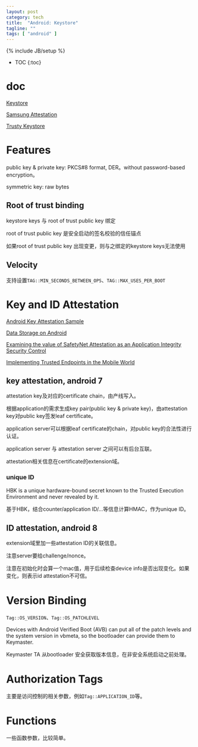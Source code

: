 ```yaml
---
layout: post
category: tech
title:  "Android: Keystore"
tagline: ""
tags: [ "android" ] 
---
```

{% include JB/setup %}

* TOC
{:toc}

# doc

[Keystore](https://source.android.com/security/keystore)

[Samsung Attestation](https://docs.samsungknox.com/dev/knox-attestation/about-attestation.htm)

[Trusty Keystore](https://projectacrn.github.io/2.0/tutorials/trustyACRN.html)


# Features

public key & private key: PKCS#8 format, DER。without password-based encryption。

symmetric key: raw bytes

## Root of trust binding

keystore keys 与 root of trust public key 绑定

root of trust  public key 是安全启动的签名校验的信任锚点

如果root of trust public key 出现变更，则与之绑定的keystore keys无法使用

## Velocity

支持设置`TAG::MIN_SECONDS_BETWEEN_OPS`、`TAG::MAX_USES_PER_BOOT`

# Key and ID Attestation

[Android Key Attestation Sample](https://github.com/google/android-key-attestation)

[Data Storage on Android](https://mobile-security.gitbook.io/mobile-security-testing-guide/android-testing-guide/0x05d-testing-data-storage)

[Examining the value of SafetyNet Attestation as an Application Integrity Security Control](https://census-labs.com/news/2017/11/17/examining-the-value-of-safetynet-attestation-as-an-application-integrity-security-control/)

[Implementing Trusted Endpoints in the Mobile World](https://www.slideshare.net/linecorp/implementing-trusted-endpoints-in-the-mobile-world)

##  key attestation, android 7

attestation key及对应的certificate chain，由产线写入。

根据application的需求生成key pair(public key & private key)，由attestation key对public key签发leaf certificate。

application server可以根据leaf certificate的chain，对public key的合法性进行认证。

application server 与 attestation server 之间可以有后台互联。

attestation相关信息在certificate的extension域。

### unique ID

HBK is a unique hardware-bound secret known to the Trusted Execution Environment and never revealed by it.

基于HBK，结合counter/application ID/...等信息计算HMAC，作为unique ID。

##  ID attestation, android 8

extension域里加一些attestation ID的关联信息。

注意server要给challenge/nonce。

注意在初始化时会算一个mac值，用于后续检查device info是否出现变化。如果变化，则表示id attestation不可信。

# Version Binding

`Tag::OS_VERSION`、`Tag::OS_PATCHLEVEL`

Devices with Android Verified Boot (AVB) can put all of the patch levels and the system version in vbmeta, so the bootloader can provide them to Keymaster.

Keymaster TA 从bootloader 安全获取版本信息，在非安全系统启动之前处理。

# Authorization Tags

主要是访问控制的相关参数，例如`Tag::APPLICATION_ID`等。

# Functions

一些函数参数，比较简单。
